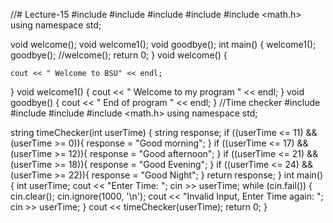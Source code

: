 //# Lecture-15
#include <iostream>
#include <string>
#include <iomanip>
#include <array>
#include <math.h>
using namespace std;

void welcome();
void welcome1();
void goodbye();
int main() {
	welcome1();
	goodbye();
	//welcome();
	return 0;
}
void welcome() {
	
	cout << " Welcome to BSU" << endl;
}
void welcome1() {
	cout << " Welcome to my program " << endl;
}
void goodbye() {
	cout << " End of program " << endl;
}
//Time checker
#include <iostream>
#include <array>
#include <string>
#include <math.h>
using namespace std;


string timeChecker(int userTime)
{
	string response;
	if ((userTime <= 11) && (userTime >= 0)){
		response = "Good morning";
	}
	if ((userTime <= 17) && (userTime >= 12)){
		response = "Good afternoon";
	}
	if ((userTime <= 21) && (userTime >= 18)){
		response = "Good Evening";
	}
	if ((userTime <= 24) && (userTime >= 22)){
		response = "Good Night";
	}
	return response;
}
int main()
{
	int userTime;
	cout << "Enter Time: ";
	cin >> userTime;
	while (cin.fail()) {
		cin.clear();
		cin.ignore(1000, '\n');
		cout << "Invalid Input, Enter Time again: ";
		cin >> userTime;
	}
	cout << timeChecker(userTime);
	return 0;
}	
